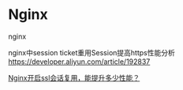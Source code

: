 # Nginx

nginx

nginx中session ticket重用Session提高https性能分析
https://developer.aliyun.com/article/192837


[Nginx开启ssl会话复用，能提升多少性能？](https://cloud.tencent.com/developer/article/1819517)
